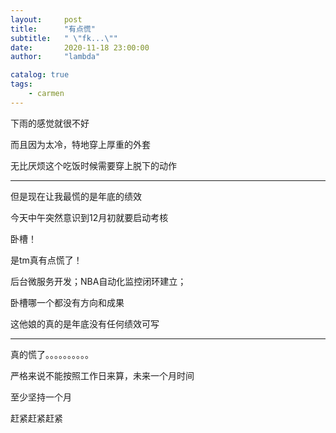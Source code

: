 ```yaml
---
layout:     post
title:      "有点慌"
subtitle:   " \"fk...\""
date:       2020-11-18 23:00:00
author:     "lambda"

catalog: true
tags:
    - carmen
---
```


下雨的感觉就很不好

而且因为太冷，特地穿上厚重的外套

无比厌烦这个吃饭时候需要穿上脱下的动作

---

但是现在让我最慌的是年底的绩效

今天中午突然意识到12月初就要启动考核

卧槽！

是tm真有点慌了！

后台微服务开发；NBA自动化监控闭环建立；

卧槽哪一个都没有方向和成果

这他娘的真的是年底没有任何绩效可写

---

真的慌了。。。。。。。。。。

严格来说不能按照工作日来算，未来一个月时间

至少坚持一个月

赶紧赶紧赶紧
